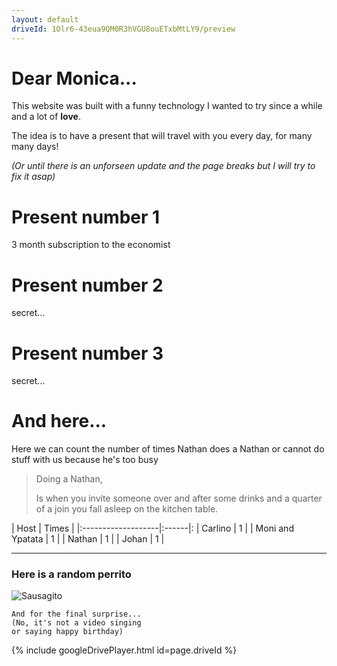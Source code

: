 ```yaml
---
layout: default
driveId: 1Olr6-43eua9QM0R3hVGU8ouETxbMtLY9/preview
---
```


# Dear Monica...
This website was built with a funny technology I wanted to try since a while and a lot of **love**.

The idea is to have a present that will travel with you every day, for many many days!

_(Or until there is an unforseen update and the page breaks but I will try to fix it asap)_

# Present number 1

3 month subscription to the economist
# Present number 2

secret...
# Present number 3

secret...

# And here...

Here we can count the number of times Nathan does a Nathan
or cannot do stuff with us because he's too busy

> Doing a Nathan,
>
> Is when you invite someone over and after some drinks and a
> quarter of a join you fall asleep on the kitchen table.

| Host               | Times |
|:-------------------|:------|:
| Carlino            |   1   |
| Moni and Ypatata   |   1   |
| Nathan             |   1   |
| Johan              |   1   |


* * *

### Here is a random perrito

![Sausagito](https://placedog.net/640/480?random)

```
And for the final surprise...
(No, it's not a video singing 
or saying happy birthday)
```
{% include googleDrivePlayer.html id=page.driveId %}

